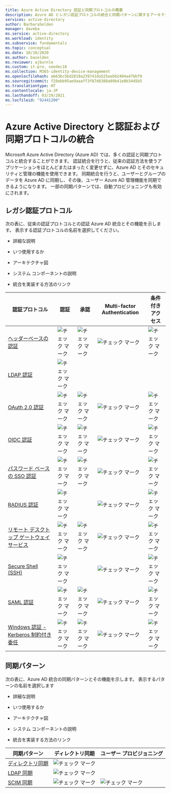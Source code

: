 ```yaml
---
title: Azure Active Directory 認証と同期プロトコルの概要
description: Azure AD とレガシ認証プロトコルの統合と同期パターンに関するアーキテクチャ ガイダンス
services: active-directory
author: BarbaraSelden
manager: daveba
ms.service: active-directory
ms.workload: identity
ms.subservice: fundamentals
ms.topic: conceptual
ms.date: 10/10/2020
ms.author: baselden
ms.reviewer: ajburnle
ms.custom: it-pro, seodec18
ms.collection: M365-identity-device-management
ms.openlocfilehash: ab63bc5bd2819a239741da525eebb2404a47bbf9
ms.sourcegitcommit: f28ebb95ae9aaaff3f87d8388a09b41e0b3445b5
ms.translationtype: HT
ms.contentlocale: ja-JP
ms.lasthandoff: 03/29/2021
ms.locfileid: "92441200"
---
```

# <a name="azure-active-directory-integrations-with-authentication-and-synchronization-protocols"></a>Azure Active Directory と認証および同期プロトコルの統合

Microsoft Azure Active Directory (Azure AD) では、多くの認証と同期プロトコルと統合することができます。 認証統合を行うと、従来の認証方法を使うアプリケーションをほとんどまたはまったく変更せずに、Azure AD とそのセキュリティと管理の機能を使用できます。 同期統合を行うと、ユーザーとグループのデータを Azure AD に同期し、その後、ユーザー Azure AD 管理機能を同期できるようになります。 一部の同期パターンでは、自動プロビジョニングも有効にされます。

## <a name="legacy-authentication-protocols"></a>レガシ認証プロトコル

次の表に、従来の認証プロトコルとの認証 Azure AD 統合とその機能を示します。 表示する認証プロトコルの名前を選択してください。

* 詳細な説明

* いつ使用するか

* アーキテクチャ図

* システム コンポーネントの説明

* 統合を実装する方法のリンク

 

| 認証プロトコル| 認証| 承認| Multi-factor Authentication| 条件付きアクセス |
| - |- | - | - | - |
| [ヘッダーベースの認証](auth-header-based.md)|![チェック マーク](./media/authentication-patterns/check.png)| ![チェック マーク](./media/authentication-patterns/check.png)| ![チェック マーク](./media/authentication-patterns/check.png)| ![チェック マーク](./media/authentication-patterns/check.png) |
| [LDAP 認証](auth-ldap.md)| ![チェック マーク](./media/authentication-patterns/check.png)| | |  |
| [OAuth 2.0 認証](auth-oauth2.md)| ![チェック マーク](./media/authentication-patterns/check.png)| ![チェック マーク](./media/authentication-patterns/check.png)| ![チェック マーク](./media/authentication-patterns/check.png)| ![チェック マーク](./media/authentication-patterns/check.png) |
| [OIDC 認証](auth-oidc.md)| ![チェック マーク](./media/authentication-patterns/check.png)| ![チェック マーク](./media/authentication-patterns/check.png)| ![チェック マーク](./media/authentication-patterns/check.png)| ![チェック マーク](./media/authentication-patterns/check.png) |
| [パスワード ベースの SSO 認証](auth-password-based-sso.md )| ![チェック マーク](./media/authentication-patterns/check.png)| ![チェック マーク](./media/authentication-patterns/check.png)| ![チェック マーク](./media/authentication-patterns/check.png)| ![チェック マーク](./media/authentication-patterns/check.png) |
| [RADIUS 認証]( auth-radius.md)| ![チェック マーク](./media/authentication-patterns/check.png)| | ![チェック マーク](./media/authentication-patterns/check.png)| ![チェック マーク](./media/authentication-patterns/check.png) |
| [リモート デスクトップ ゲートウェイ サービス](auth-remote-desktop-gateway.md)| ![チェック マーク](./media/authentication-patterns/check.png)| ![チェック マーク](./media/authentication-patterns/check.png)| ![チェック マーク](./media/authentication-patterns/check.png)| ![チェック マーク](./media/authentication-patterns/check.png) |
| [Secure Shell (SSH)](auth-ssh.md) |  ![チェック マーク](./media/authentication-patterns/check.png)| | ![チェック マーク](./media/authentication-patterns/check.png)| ![チェック マーク](./media/authentication-patterns/check.png) |
| [SAML 認証](auth-saml.md)| ![チェック マーク](./media/authentication-patterns/check.png)| ![チェック マーク](./media/authentication-patterns/check.png)| ![チェック マーク](./media/authentication-patterns/check.png)| ![チェック マーク](./media/authentication-patterns/check.png) |
| [Windows 認証 - Kerberos 制約付き委任](auth-kcd.md)| ![チェック マーク](./media/authentication-patterns/check.png)| ![チェック マーク](./media/authentication-patterns/check.png)| ![チェック マーク](./media/authentication-patterns/check.png)| ![チェック マーク](./media/authentication-patterns/check.png) |


 
## <a name="synchronization-patterns"></a>同期パターン

次の表に、Azure AD 統合の同期パターンとその機能を示します。 表示するパターンの名前を選択します

* 詳細な説明

* いつ使用するか

* アーキテクチャ図

* システム コンポーネントの説明

* 統合を実装する方法のリンク



| 同期パターン| ディレクトリ同期| ユーザー プロビジョニング |
| - | - | - |
| [ディレクトリ同期](sync-directory.md)| ![チェック マーク](./media/authentication-patterns/check.png)|  |
| [LDAP 同期](sync-ldap.md)| ![チェック マーク](./media/authentication-patterns/check.png)|  |
| [SCIM 同期](sync-scim.md)| ![チェック マーク](./media/authentication-patterns/check.png)| ![チェック マーク](./media/authentication-patterns/check.png) |

